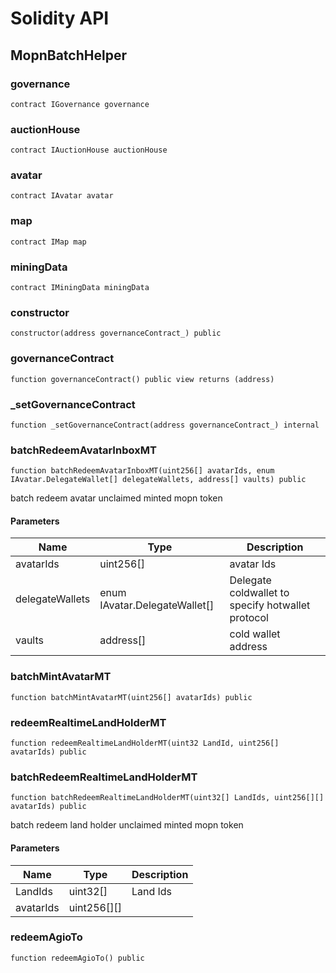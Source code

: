 # Solidity API

## MopnBatchHelper

### governance

```solidity
contract IGovernance governance
```

### auctionHouse

```solidity
contract IAuctionHouse auctionHouse
```

### avatar

```solidity
contract IAvatar avatar
```

### map

```solidity
contract IMap map
```

### miningData

```solidity
contract IMiningData miningData
```

### constructor

```solidity
constructor(address governanceContract_) public
```

### governanceContract

```solidity
function governanceContract() public view returns (address)
```

### _setGovernanceContract

```solidity
function _setGovernanceContract(address governanceContract_) internal
```

### batchRedeemAvatarInboxMT

```solidity
function batchRedeemAvatarInboxMT(uint256[] avatarIds, enum IAvatar.DelegateWallet[] delegateWallets, address[] vaults) public
```

batch redeem avatar unclaimed minted mopn token

#### Parameters

| Name | Type | Description |
| ---- | ---- | ----------- |
| avatarIds | uint256[] | avatar Ids |
| delegateWallets | enum IAvatar.DelegateWallet[] | Delegate coldwallet to specify hotwallet protocol |
| vaults | address[] | cold wallet address |

### batchMintAvatarMT

```solidity
function batchMintAvatarMT(uint256[] avatarIds) public
```

### redeemRealtimeLandHolderMT

```solidity
function redeemRealtimeLandHolderMT(uint32 LandId, uint256[] avatarIds) public
```

### batchRedeemRealtimeLandHolderMT

```solidity
function batchRedeemRealtimeLandHolderMT(uint32[] LandIds, uint256[][] avatarIds) public
```

batch redeem land holder unclaimed minted mopn token

#### Parameters

| Name | Type | Description |
| ---- | ---- | ----------- |
| LandIds | uint32[] | Land Ids |
| avatarIds | uint256[][] |  |

### redeemAgioTo

```solidity
function redeemAgioTo() public
```

